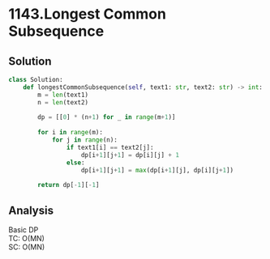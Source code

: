 # 1143.Longest Common Subsequence

## Solution
```python
class Solution:
    def longestCommonSubsequence(self, text1: str, text2: str) -> int:
        m = len(text1)
        n = len(text2)
        
        dp = [[0] * (n+1) for _ in range(m+1)]
        
        for i in range(m):
            for j in range(n):
                if text1[i] == text2[j]:
                    dp[i+1][j+1] = dp[i][j] + 1
                else:
                    dp[i+1][j+1] = max(dp[i+1][j], dp[i][j+1])
                    
        return dp[-1][-1]
```

## Analysis
Basic DP\
TC: O(MN)\
SC: O(MN)
